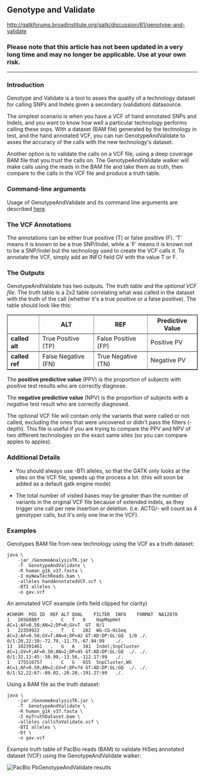 ## Genotype and Validate

http://gatkforums.broadinstitute.org/gatk/discussion/61/genotype-and-validate

<h3>Please note that this article has not been updated in a very long time and may no longer be applicable. Use at your own risk.</h3>
<hr />
<h3>Introduction</h3>
<p>Genotype and Validate is a tool to asses the quality of a technology dataset for calling SNPs and Indels given a secondary (validation) datasource. </p>
<p>The simplest scenario is when you have a VCF of hand annotated SNPs and Indels, and you want to know how well a particular technology performs calling these snps. With a dataset (BAM file) generated by the technology in test, and the hand annotated VCF, you can run GenotypeAndValidate to asses the accuracy of the calls with the new technology's dataset.</p>
<p>Another option is to validate the calls on a VCF file, using a deep coverage BAM file that you trust the calls on. The GenotypeAndValidate walker will make calls using the reads in the BAM file and take them as truth, then compare to the calls in the VCF file and produce a truth table.</p>
<h3>Command-line arguments</h3>
<p>Usage of GenotypeAndValidate and its command line arguments are described <a href="http://www.broadinstitute.org/gatk/gatkdocs/org_broadinstitute_sting_gatk_walkers_validation_GenotypeAndValidate.html">here</a>.</p>
<h3>The VCF Annotations </span></h2></h3>
<p>The annotations can be either true positive (T) or false positive (F). 'T' means it is known to be a true SNP/Indel, while a 'F' means it is known not to be a SNP/Indel but the technology used to create the VCF calls it. To annotate the VCF, simply add an INFO field GV with the value T or F.</p>
<h3>The Outputs</h3>
<p>GenotypeAndValidate has two outputs. The <em>truth table</em> and the <em>optional VCF file</em>. The truth table is a 2x2 table correlating what was called in the dataset with the truth of the call (whether it's a true positive or a false positive). The table should look like this: </p>
<table border="1" cellpadding="2" align="center">
<tr>
<th scope="col">
</th>
<th scope="col"> ALT
</th>
<th scope="col"> REF
</th>
<th scope="col"> Predictive Value
</th></tr>
<tr>
<td> <b>called alt</b> </td>
<td> True Positive (TP) </td>
<td> False Positive (FP) </td>
<td> Positive PV
</td></tr>
<tr>
<td> <b>called ref</b> </td>
<td> False Negative (FN) </td>
<td> True Negative (TN) </td>
<td> Negative PV
</td></tr></table>
<p>The <strong>positive predictive value</strong> (PPV)  is the proportion of subjects with <em>positive</em> test results who are correctly diagnose.</p>
<p>The <strong>negative predictive value</strong> (NPV) is the proportion of subjects with a <em>negative</em> test result who are correctly diagnosed.</p>
<p>The optional VCF file will contain only the variants that were called or not called, excluding the ones that were uncovered or didn't pass the filters (-depth). This file is useful if you are trying to compare the PPV and NPV of two different technologies on the exact same sites (so you can compare apples to apples).</p>
<h3>Additional Details</h3>
<ul>
<li>
<p>You should always use -BTI alleles, so that the GATK only looks at the sites on the VCF file, speeds up the process a lot. (this will soon be added as a default gatk engine mode)</p>
</li>
<li>The total number of visited bases may be greater than the number of variants in the original VCF file because of extended indels, as they trigger one call per new insertion or deletion. (i.e. ACTG/- will count as 4 genotyper calls, but it's only one line in the VCF).</li>
</ul>
<h3>Examples</h3>
<p>Genotypes BAM file from new technology using the VCF as a truth dataset:</p>
<pre><code class="pre_md">java \
    -jar /GenomeAnalysisTK.jar \
    -T  GenotypeAndValidate \
    -R human_g1k_v37.fasta \
    -I myNewTechReads.bam \
    -alleles handAnnotatedVCF.vcf \
    -BTI alleles \
    -o gav.vcf</code class="pre_md"></pre>
<p>An annotated VCF example (info field clipped for clarity)</p>
<pre><code class="pre_md">#CHROM  POS ID  REF ALT QUAL    FILTER  INFO    FORMAT  NA12878
1   20568807    .   C   T   0    HapMapHet        AC=1;AF=0.50;AN=2;DP=0;GV=T  GT  0/1
1   22359922    .   T   C   282  WG-CG-HiSeq      AC=2;AF=0.50;GV=T;AN=4;DP=42 GT:AD:DP:GL:GQ  1/0 ./. 0/1:20,22:39:-72.79,-11.75,-67.94:99    ./.
13  102391461   .   G   A   341  Indel;SnpCluster AC=1;GV=F;AF=0.50;AN=2;DP=45 GT:AD:DP:GL:GQ  ./. ./. 0/1:32,13:45:-50.99,-13.56,-112.17:99   ./.
1   175516757   .   C   G   655  SnpCluster,WG    AC=1;AF=0.50;AN=2;GV=F;DP=74 GT:AD:DP:GL:GQ  ./. ./. 0/1:52,22:67:-89.02,-20.20,-191.27:99   ./.</code class="pre_md"></pre>
<p>Using a BAM file as the truth dataset:</p>
<pre><code class="pre_md">java \
    -jar /GenomeAnalysisTK.jar \
    -T  GenotypeAndValidate \
    -R human_g1k_v37.fasta \
    -I myTruthDataset.bam \
    -alleles callsToValidate.vcf \
    -BTI alleles \
    -bt \
    -o gav.vcf</code class="pre_md"></pre>
<p>Example truth table of PacBio reads (BAM) to validate HiSeq annotated dataset (VCF) using the GenotypeAndValidate walker:</p>
<p><img src="http://www.broadinstitute.org/gatk/media/pics/PbGenotypeAndValidate.jpg" alt="PacBio PbGenotypeAndValidate results" /></p>